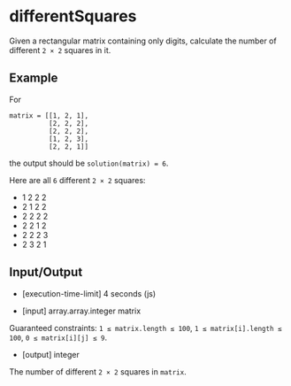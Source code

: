 # differentSquares

Given a rectangular matrix containing only digits, calculate the number of different `2 × 2` squares in it.

## Example

For
```
matrix = [[1, 2, 1],
          [2, 2, 2],
          [2, 2, 2],
          [1, 2, 3],
          [2, 2, 1]]
```
the output should be
`solution(matrix) = 6`.

Here are all `6` different `2 × 2` squares:

- 1 2
2 2
- 2 1
2 2
- 2 2
2 2
- 2 2
1 2
- 2 2
2 3
- 2 3
2 1

## Input/Output

- [execution-time-limit] 4 seconds (js)

- [input] array.array.integer matrix

Guaranteed constraints:
`1 ≤ matrix.length ≤ 100`,
`1 ≤ matrix[i].length ≤ 100`,
`0 ≤ matrix[i][j] ≤ 9`.

- [output] integer

The number of different `2 × 2` squares in `matrix`.
